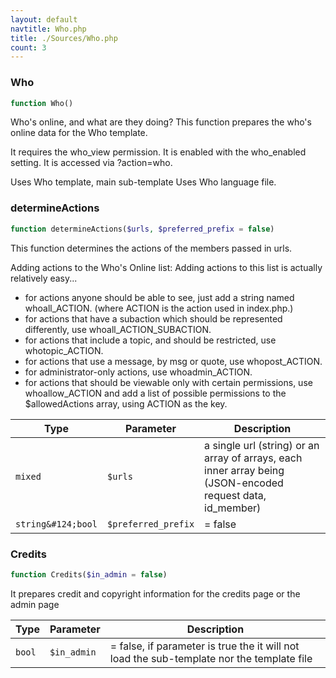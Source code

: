 ```yaml
---
layout: default
navtitle: Who.php
title: ./Sources/Who.php
count: 3
---
```


### Who

```php
function Who()
```
Who's online, and what are they doing?
This function prepares the who's online data for the Who template.

It requires the who_view permission.
It is enabled with the who_enabled setting.
It is accessed via ?action=who.

Uses Who template, main sub-template
Uses Who language file.

### determineActions

```php
function determineActions($urls, $preferred_prefix = false)
```
This function determines the actions of the members passed in urls.

Adding actions to the Who's Online list:
Adding actions to this list is actually relatively easy...
 - for actions anyone should be able to see, just add a string named whoall_ACTION.
   (where ACTION is the action used in index.php.)
 - for actions that have a subaction which should be represented differently, use whoall_ACTION_SUBACTION.
 - for actions that include a topic, and should be restricted, use whotopic_ACTION.
 - for actions that use a message, by msg or quote, use whopost_ACTION.
 - for administrator-only actions, use whoadmin_ACTION.
 - for actions that should be viewable only with certain permissions,
   use whoallow_ACTION and add a list of possible permissions to the
   $allowedActions array, using ACTION as the key.

Type|Parameter|Description
---|---|---
`mixed`|`$urls`|a single url (string) or an array of arrays, each inner array being (JSON-encoded request data, id_member)
`string&#124;bool`|`$preferred_prefix`|= false

### Credits

```php
function Credits($in_admin = false)
```
It prepares credit and copyright information for the credits page or the admin page



Type|Parameter|Description
---|---|---
`bool`|`$in_admin`|= false, if parameter is true the it will not load the sub-template nor the template file

